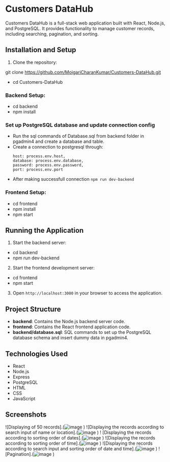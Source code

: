 # Customers DataHub

Customers DataHub is a full-stack web application built with React, Node.js, and PostgreSQL. It provides functionality to manage customer records, including searching, pagination, and sorting.

## Installation and Setup

1. Clone the repository:

git clone https://github.com/MoigariCharanKumar/Customers-DataHub.git
- cd Customers-DataHub

### Backend Setup:

- cd backend
- npm install

### Set up PostgreSQL database and update connection config
- Run the sql commands of Database.sql from backend folder in pgadmin4 and create a database and table.
- Create  a connection to postgresql through:
    ```user: process.env.user,
    host: process.env.host,
    database: process.env.database,
    password: process.env.password,
    port: process.env.port
- After making successfull connection ```npm run dev-backend```

### Frontend Setup:

- cd frontend
- npm install
- npm start

## Running the Application

1. Start the backend server:
- cd backend
- npm run dev-backend

2. Start the frontend development server:

- cd frontend
- npm start

3. Open `http://localhost:3000` in your browser to access the application.

## Project Structure

- **backend**: Contains the Node.js backend server code.
- **frontend**: Contains the React frontend application code.
- **backend/database.sql**: SQL commands to set up the PostgreSQL database schema and insert dummy data in pgadmin4.

## Technologies Used

- React
- Node.js
- Express
- PostgreSQL
- HTML
- CSS
- JavaScript

## Screenshots

![Displaying  of 50 records].(![image](https://github.com/MoigariCharanKumar/Customers-DataHub/assets/140943809/88f6179b-1bf2-4c2d-91d3-2f970959db69)
)
![Displaying the records according to search input of name or location].(![image](https://github.com/MoigariCharanKumar/Customers-DataHub/assets/140943809/64ff7128-78e0-4ed0-8b51-78c4344cf824)
)
! [Displaying the records according to sorting order of dates].(![image](https://github.com/MoigariCharanKumar/Customers-DataHub/assets/140943809/166bb73a-727a-4c5f-ae71-6559eb9db8e1)
)
![Displaying the  records according to sorting order of time].(![image](https://github.com/MoigariCharanKumar/Customers-DataHub/assets/140943809/42d801ca-94c4-499f-90aa-1f215c75875a)
)
![Displaying the records according to search input and sorting order of date and time].(![image](https://github.com/MoigariCharanKumar/Customers-DataHub/assets/140943809/a1a16f71-d385-4e08-8c2f-eb54939d1b9f)
)
![Pagination].(![image](https://github.com/MoigariCharanKumar/Customers-DataHub/assets/140943809/2485e7af-7c1a-499c-a3d6-46b7d519afb6)
)

